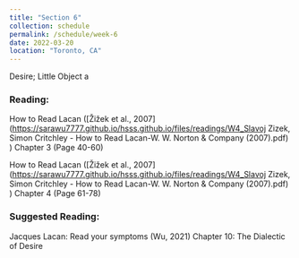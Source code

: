 ```yaml
---
title: "Section 6"
collection: schedule
permalink: /schedule/week-6
date: 2022-03-20
location: "Toronto, CA"
---
```


Desire; Little Object a


### Reading: 

How to Read Lacan ([Žižek et al., 2007](https://sarawu7777.github.io/hsss.github.io/files/readings/W4_Slavoj Zizek, Simon Critchley - How to Read Lacan-W. W. Norton & Company (2007).pdf)
) Chapter 3 (Page 40-60)<br>

How to Read Lacan ([Žižek et al., 2007](https://sarawu7777.github.io/hsss.github.io/files/readings/W4_Slavoj Zizek, Simon Critchley - How to Read Lacan-W. W. Norton & Company (2007).pdf)
) Chapter 4 (Page 61-78)


### Suggested Reading:

Jacques Lacan: Read your symptoms (Wu, 2021) Chapter 10: The Dialectic of Desire

